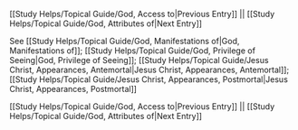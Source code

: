 [[Study Helps/Topical Guide/God, Access to|Previous Entry]]  ||  [[Study Helps/Topical Guide/God, Attributes of|Next Entry]]

 See [[Study Helps/Topical Guide/God, Manifestations of|God, Manifestations of]]; [[Study Helps/Topical Guide/God, Privilege of Seeing|God, Privilege of Seeing]]; [[Study Helps/Topical Guide/Jesus Christ, Appearances, Antemortal|Jesus Christ, Appearances, Antemortal]]; [[Study Helps/Topical Guide/Jesus Christ, Appearances, Postmortal|Jesus Christ, Appearances, Postmortal]]

[[Study Helps/Topical Guide/God, Access to|Previous Entry]]  ||  [[Study Helps/Topical Guide/God, Attributes of|Next Entry]]